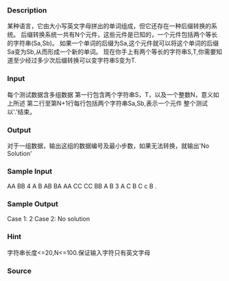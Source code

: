 
### Description
某种语言，它由大小写英文字母拼出的单词组成，但它还存在一种后缀转换的系统。
后缀转换系统一共有N个元件，这些元件是已知的，一个元件包括两个等长的字符串(Sa,Sb)。
如果一个单词的后缀为Sa,这个元件就可以将这个单词的后缀Sa变为Sb,从而形成一个新的单词。
现在你手上有两个等长的字符串S,T,你需要知道至少经过多少次后缀转换可以变字符串S变为T.

### Input
每个测试数据含多组数据
第一行包含两个字符串S，T，以及一个整数N，意义如上所述
第二行至第N+1行每行包括两个字符串Sa,Sb,表示一个元件
整个测试以'.'结束。

### Output
对于一组数据，输出这组的数据编号及最小步数，如果无法转换，就输出'No Solution'

### Sample Input
AA BB 4
A B
AB BA
AA CC
CC BB
A B 3
A C
B C
c B
.
### Sample Output
Case 1: 2
Case 2: No solution
### Hint
字符串长度<=20,N<=100.保证输入字符只有英文字母


### Source
